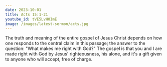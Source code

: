 ```yaml
---
date: 2023-10-01
title: Acts 15:1-21
youtube_id: tVE5LvH0ImE
image: /images/latest-sermon/acts.jpg
---
```

The truth and meaning of the entire gospel of Jesus Christ depends on how one responds to the central claim in this passage; the answer to the question: "What makes me right with God?" The gospel is that you and I are made right with God by Jesus' righteousness, his alone, and it's a gift given to anyone who will accept, free of charge.

